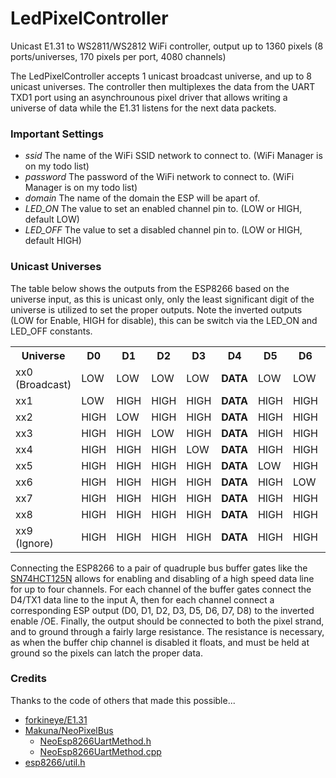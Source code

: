 # LedPixelController
Unicast E1.31 to WS2811/WS2812 WiFi controller, output up to 1360 pixels (8 ports/universes, 170 pixels per port, 4080 channels)

The LedPixelController accepts 1 unicast broadcast universe, and up to 8 unicast universes.  The controller then multiplexes the data from the UART TXD1 port using an asynchrounous pixel driver that allows writing a universe of data while the E1.31 listens for the next data packets.

### Important Settings
  - *ssid* The name of the WiFi SSID network to connect to.  (WiFi Manager is on my todo list) 
  - *password* The password of the WiFi network to connect to.  (WiFi Manager is on my todo list) 
  - *domain* The name of the domain the ESP will be apart of.
  - *LED_ON* The value to set an enabled channel pin to. (LOW or HIGH, default LOW)
  - *LED_OFF* The value to set a disabled channel pin to. (LOW or HIGH, default HIGH)

### Unicast Universes

The table below shows the outputs from the ESP8266 based on the universe input, as this is unicast only, only the least significant digit of the universe is utilized to set the proper outputs. Note the inverted outputs (LOW for Enable, HIGH for disable), this can be switch via the LED_ON and LED_OFF constants.
<table>
	<tr><th>Universe</th><th>D0</th><th>D1</th><th>D2</th><th>D3</th><th>D4</th><th>D5</th><th>D6</th><th>D7</th><th>D8</th></tr>
	<tr><td>xx0 (Broadcast)</td><td>LOW</td><td>LOW</td><td>LOW</td><td>LOW</td><td><b>DATA</b></td><td>LOW</td><td>LOW</td><td>LOW</td><td>LOW</td></tr>
  <tr><td>xx1</td><td>LOW</td><td>HIGH</td><td>HIGH</td><td>HIGH</td><td><b>DATA</b></td><td>HIGH</td><td>HIGH</td><td>HIGH</td><td>HIGH</td></tr>
	<tr><td>xx2</td><td>HIGH</td><td>LOW</td><td>HIGH</td><td>HIGH</td><td><b>DATA</b></td><td>HIGH</td><td>HIGH</td><td>HIGH</td><td>HIGH</td></tr>
	<tr><td>xx3</td><td>HIGH</td><td>HIGH</td><td>LOW</td><td>HIGH</td><td><b>DATA</b></td><td>HIGH</td><td>HIGH</td><td>HIGH</td><td>HIGH</td></tr>
	<tr><td>xx4</td><td>HIGH</td><td>HIGH</td><td>HIGH</td><td>LOW</td><td><b>DATA</b></td><td>HIGH</td><td>HIGH</td><td>HIGH</td><td>HIGH</td></tr>
	<tr><td>xx5</td><td>HIGH</td><td>HIGH</td><td>HIGH</td><td>HIGH</td><td><b>DATA</b></td><td>LOW</td><td>HIGH</td><td>HIGH</td><td>HIGH</td></tr>
	<tr><td>xx6</td><td>HIGH</td><td>HIGH</td><td>HIGH</td><td>HIGH</td><td><b>DATA</b></td><td>HIGH</td><td>LOW</td><td>HIGH</td><td>HIGH</td></tr>
	<tr><td>xx7</td><td>HIGH</td><td>HIGH</td><td>HIGH</td><td>HIGH</td><td><b>DATA</b></td><td>HIGH</td><td>HIGH</td><td>LOW</td><td>HIGH</td></tr>
	<tr><td>xx8</td><td>HIGH</td><td>HIGH</td><td>HIGH</td><td>HIGH</td><td><b>DATA</b></td><td>HIGH</td><td>HIGH</td><td>HIGH</td><td>LOW</td></tr>
  	<tr><td>xx9 (Ignore)</td><td>HIGH</td><td>HIGH</td><td>HIGH</td><td>HIGH</td><td><b>DATA</b></td><td>HIGH</td><td>HIGH</td><td>HIGH</td><td>HIGH</td></tr>
</table>

Connecting the ESP8266 to a pair of quadruple bus buffer gates like the [SN74HCT125N](https://www.newark.com/texas-instruments/sn74hct125n/non-inverting-buffer-dip-14/dp/68K1116?gclid=CjwKCAiAs8XiBRAGEiwAFyQ-ejVimsQAh_VLQYTXX-evTnmK4LatxY-gy9NNws8_nsnzISHsaOfKQhoCf4AQAvD_BwE&mckv=sYk7cQyMS_dc|pcrid|219870296115|plid||kword|sn74hct125n|matc) allows for enabling and disabling of a high speed data line for up to four channels.  For each channel of the buffer gates connect the D4/TX1 data line to the input A, then for each channel connect a corresponding ESP output (D0, D1, D2, D3, D5, D6, D7, D8) to the inverted enable /OE.  Finally, the output should be connected to both the pixel strand, and to ground through a fairly large resistance.  The resistance is necessary, as when the buffer chip channel is disabled it floats, and must be held at ground so the pixels can latch the proper data.

### Credits
Thanks to the code of others that made this possible...
 - [forkineye/E1.31](https://github.com/forkineye/E131)
 - [Makuna/NeoPixelBus](https://github.com/Makuna/NeoPixelBus/tree/master/src/internal)
    - [NeoEsp8266UartMethod.h](https://github.com/Makuna/NeoPixelBus/blob/master/src/internal/NeoEsp8266UartMethod.h)
    - [NeoEsp8266UartMethod.cpp](https://github.com/Makuna/NeoPixelBus/blob/master/src/internal/NeoEsp8266UartMethod.cpp)
 - [esp8266/util.h](https://github.com/esp8266/Arduino/blob/master/libraries/Ethernet/src/utility/util.h)
